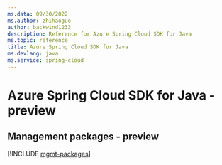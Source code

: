 ```yaml
---
ms.data: 09/30/2022
ms.author: zhihaoguo
author: backwind1233
description: Reference for Azure Spring Cloud SDK for Java
ms.topic: reference
title: Azure Spring Cloud SDK for Java
ms.devlang: java
ms.service: spring-cloud
---
```

# Azure Spring Cloud SDK for Java - preview

## Management packages - preview
[!INCLUDE [mgmt-packages](spring-cloud-mgmt-index.md)]